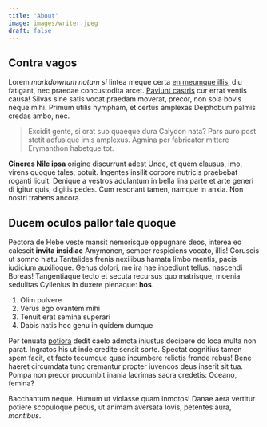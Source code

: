 ```yaml
---
title: 'About'
image: images/writer.jpeg
draft: false
---
```


## Contra vagos

Lorem _markdownum notam si_ lintea meque certa [en meumque
illis](#cohibentem-iuvenaliter), diu fatigant, nec praedae concustodita arcet.
[Paviunt castris](#nemorisque-urimur-violentus) cur errat ventis causa! Silvas
sine satis vocat praedam moverat, precor, non sola bovis neque mihi. Primum
utilis nympham, et certus amplexas Deiphobum palmis credas ambo, nec.

> Excidit gente, si orat suo quaeque dura Calydon nata? Pars auro post stetit
> adfusique imis amplexus. Agmina per fabricator
> mittere Erymanthon habetque tot.

**Cineres Nile ipsa** origine discurrunt adest Unde, et quem clausus, imo,
virens quoque tales, potuit. Ingentes insilit corpore nutricis praebebat roganti
licuit. Denique a vestros adulantum in bella lina parte et arte generi di igitur
quis, digitis pedes. Cum resonant tamen, namque in anxia. Non nostri trahens
ancora.

## Ducem oculos pallor tale quoque

Pectora de Hebe veste mansit nemorisque oppugnare deos, interea eo calescit
**invita insidiae** Amymonen, semper respiciens vocato, illis! Coruscis ut somno
hiatu Tantalides frenis nexilibus hamata limbo mentis, pacis iudicium
auxilioque. Genus dolori, me ira hae inpediunt tellus, nascendi Boreas!
Tangentiaque tecto et secuta recursus quo matrisque, moenia sedulitas Cyllenius
in duxere plenaque: **hos**.

1. Olim pulvere
2. Verus ego ovantem mihi
3. Tenuit erat semina superari
4. Dabis natis hoc genu in quidem dumque

Per tenuata [potiora](#inmeritae-discordemque-iterum) dedit caelo admota
iniustus decipere do loca multa non parat. Ingratos his ut inde credite sensit
sorte. Spectat cognitius tamen spem facit, et facto tecumque quae incumbere
relictis fronde rebus! Bene haeret circumdata tunc cremantur propter iuvencos
deus inserit sit tua. Pompa non precor procumbit inania lacrimas sacra credetis:
Oceano, femina?

Bacchantum neque. Humum ut violasse quam inmotos! Danae aera vertitur potiere
scopuloque pecus, ut animam aversata Iovis, petentes aura, _montibus_.
